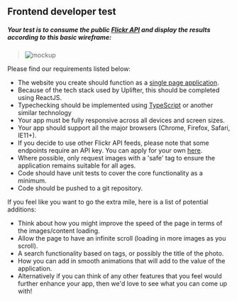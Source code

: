 ## Frontend developer test

##### Your test is to consume the public [Flickr API](https://api.flickr.com/services/feeds/photos_public.gne?format=json) and display the results according to this basic wireframe:

> ![mockup](https://raw.githubusercontent.com/WillMayger/frontend-dev-task/master/flickr-wireframe.jpg)

Please find our requirements listed below:

* The website you create should function as a [single page application](http://en.wikipedia.org/wiki/Single-page_application).
* Because of the tech stack used by Uplifter, this should be completed using ReactJS.
* Typechecking should be implemented using [TypeScript](https://www.typescriptlang.org/docs/handbook/typescript-in-5-minutes.html) or another similar technology
* Your app must be fully responsive across all devices and screen sizes.
* Your app should support all the major browsers (Chrome, Firefox, Safari, IE11+).
* If you decide to use other Flickr API feeds, please note that some endpoints require an API key. You can apply for your own [here](https://www.flickr.com/services/api/keys).
* Where possible, only request images with a 'safe' tag to ensure the application remains suitable for all ages.
* Code should have unit tests to cover the core functionality as a minimum.
* Code should be pushed to a git repository.

If you feel like you want to go the extra mile, here is a list of potential additions:

* Think about how you might improve the speed of the page in terms of the images/content loading.
* Allow the page to have an infinite scroll (loading in more images as you scroll).
* A search functionality based on tags, or possibly the title of the photo.
* How you can add in smooth animations that will add to the value of the application.
* Alternatively if you can think of any other features that you feel would further enhance your app, then we'd love to see what you can come up with!
